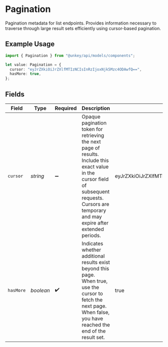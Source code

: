 # Pagination

Pagination metadata for list endpoints. Provides information necessary to traverse through large result sets efficiently using cursor-based pagination.

## Example Usage

```typescript
import { Pagination } from "@unkey/api/models/components";

let value: Pagination = {
  cursor: "eyJrZXkiOiJrZXlfMTIzNCIsInRzIjoxNjk5Mzc4ODAwfQ==",
  hasMore: true,
};
```

## Fields

| Field                                                                                                                                                                                               | Type                                                                                                                                                                                                | Required                                                                                                                                                                                            | Description                                                                                                                                                                                         | Example                                                                                                                                                                                             |
| --------------------------------------------------------------------------------------------------------------------------------------------------------------------------------------------------- | --------------------------------------------------------------------------------------------------------------------------------------------------------------------------------------------------- | --------------------------------------------------------------------------------------------------------------------------------------------------------------------------------------------------- | --------------------------------------------------------------------------------------------------------------------------------------------------------------------------------------------------- | --------------------------------------------------------------------------------------------------------------------------------------------------------------------------------------------------- |
| `cursor`                                                                                                                                                                                            | *string*                                                                                                                                                                                            | :heavy_minus_sign:                                                                                                                                                                                  | Opaque pagination token for retrieving the next page of results.<br/>Include this exact value in the cursor field of subsequent requests.<br/>Cursors are temporary and may expire after extended periods.<br/> | eyJrZXkiOiJrZXlfMTIzNCIsInRzIjoxNjk5Mzc4ODAwfQ==                                                                                                                                                    |
| `hasMore`                                                                                                                                                                                           | *boolean*                                                                                                                                                                                           | :heavy_check_mark:                                                                                                                                                                                  | Indicates whether additional results exist beyond this page.<br/>When true, use the cursor to fetch the next page.<br/>When false, you have reached the end of the result set.<br/>                 | true                                                                                                                                                                                                |